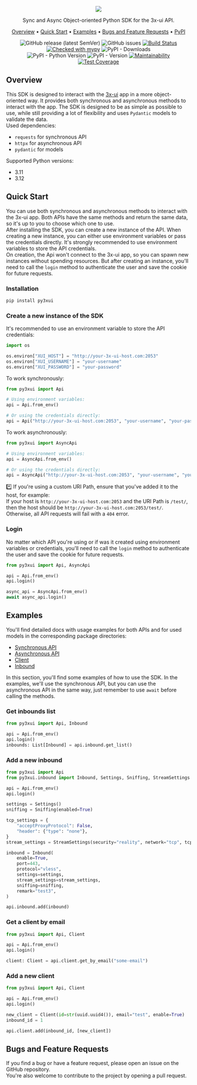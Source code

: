 <div align="center" markdown>
<img src="https://github.com/iwatkot/py3xui/assets/118521851/42c5d579-6202-4a9e-88f3-2d844fdd95b6">

Sync and Async Object-oriented Python SDK for the 3x-ui API.

<p align="center">
    <a href="#Overview">Overview</a> •
    <a href="#Quick-Start">Quick Start</a> •
    <a href="#Examples">Examples</a> •
    <a href="#Bugs-and-Feature-Requests">Bugs and Feature Requests</a> •
    <a href="https://pypi.org/project/py3xui/">PyPI</a>
</p>

![GitHub release (latest SemVer)](https://img.shields.io/github/v/release/iwatkot/py3xui)
![GitHub issues](https://img.shields.io/github/issues/iwatkot/py3xui)
[![Build Status](https://github.com/iwatkot/py3xui/actions/workflows/checks.yml/badge.svg)](https://github.com/iwatkot/py3xui/actions)
[![Checked with mypy](https://www.mypy-lang.org/static/mypy_badge.svg)](https://mypy-lang.org/)
![PyPI - Downloads](https://img.shields.io/pypi/dm/pyx3ui)<br>
![PyPI - Python Version](https://img.shields.io/pypi/pyversions/py3xui)
![PyPI - Version](https://img.shields.io/pypi/v/py3xui)
[![Maintainability](https://api.codeclimate.com/v1/badges/c03ca2bca0191cb4a2ae/maintainability)](https://codeclimate.com/github/iwatkot/py3xui/maintainability)
[![Test Coverage](https://api.codeclimate.com/v1/badges/c03ca2bca0191cb4a2ae/test_coverage)](https://codeclimate.com/github/iwatkot/py3xui/test_coverage)

</div>

## Overview
This SDK is designed to interact with the [3x-ui](https://github.com/MHSanaei/3x-ui) app in a more object-oriented way. It provides both synchronous and asynchronous methods to interact with the app. The SDK is designed to be as simple as possible to use, while still providing a lot of flexibility and uses `Pydantic` models to validate the data.<br>
Used dependencies:
- `requests` for synchronous API
- `httpx` for asynchronous API
- `pydantic` for models

Supported Python versions:
- 3.11
- 3.12

## Quick Start
You can use both synchronous and asynchronous methods to interact with the 3x-ui app. Both APIs have the same methods and return the same data, so it's up to you to choose which one to use.<br>
After installing the SDK, you can create a new instance of the API. When creating a new instance, you can either use environment variables or pass the credentials directly. It's strongly recommended to use environment variables to store the API credentials.<br>
On creation, the Api won't connect to the 3x-ui app, so you can spawn new instances without spending resources. But after creating an instance, you'll need to call the `login` method to authenticate the user and save the cookie for future requests.

### Installation
```bash
pip install py3xui
```

### Create a new instance of the SDK
It's recommended to use an environment variable to store the API credentials:
```python
import os

os.environ["XUI_HOST"] = "http://your-3x-ui-host.com:2053"
os.environ["XUI_USERNAME"] = "your-username"
os.environ["XUI_PASSWORD"] = "your-password"
```

To work synchronously:
```python
from py3xui import Api

# Using environment variables:
api = Api.from_env()

# Or using the credentials directly:
api = Api("http://your-3x-ui-host.com:2053", "your-username", "your-password")
```

To work asynchronously:
```python
from py3xui import AsyncApi

# Using environment variables:
api = AsyncApi.from_env()

# Or using the credentials directly:
api = AsyncApi("http://your-3x-ui-host.com:2053", "your-username", "your-password")
```

*️⃣ If you're using a custom URI Path, ensure that you've added it to the host, for example:<br>
If your host is `http://your-3x-ui-host.com:2053` and the URI Path is `/test/`, then the host should be `http://your-3x-ui-host.com:2053/test/`.<br>
Otherwise, all API requests will fail with a `404` error.

### Login
No matter which API you're using or if was it created using environment variables or credentials, you'll need to call the `login` method to authenticate the user and save the cookie for future requests.
```python
from py3xui import Api, AsyncApi

api = Api.from_env()
api.login()

async_api = AsyncApi.from_env()
await async_api.login()
```

## Examples
You'll find detailed docs with usage examples for both APIs and for used models in the corresponding package directories:
- [Synchronous API](py3xui/api/README.md)
- [Asynchronous API](py3xui/async_api/README.md)
- [Client](py3xui/client/README.md)
- [Inbound](py3xui/inbound/README.md)

In this section, you'll find some examples of how to use the SDK. In the examples, we'll use the synchronous API, but you can use the asynchronous API in the same way, just remember to use `await` before calling the methods.<br>

### Get inbounds list
```python
from py3xui import Api, Inbound

api = Api.from_env()
api.login()
inbounds: List[Inbound] = api.inbound.get_list()
```

### Add a new inbound
```python
from py3xui import Api
from py3xui.inbound import Inbound, Settings, Sniffing, StreamSettings

api = Api.from_env()
api.login()

settings = Settings()
sniffing = Sniffing(enabled=True)

tcp_settings = {
    "acceptProxyProtocol": False,
    "header": {"type": "none"},
}
stream_settings = StreamSettings(security="reality", network="tcp", tcp_settings=tcp_settings)

inbound = Inbound(
    enable=True,
    port=443,
    protocol="vless",
    settings=settings,
    stream_settings=stream_settings,
    sniffing=sniffing,
    remark="test3",
)

api.inbound.add(inbound)
```

### Get a client by email
```python
from py3xui import Api, Client

api = Api.from_env()
api.login()

client: Client = api.client.get_by_email("some-email")
```

### Add a new client
```python
from py3xui import Api, Client

api = Api.from_env()
api.login()

new_client = Client(id=str(uuid.uuid4()), email="test", enable=True)
inbound_id = 1

api.client.add(inbound_id, [new_client])
```

## Bugs and Feature Requests
If you find a bug or have a feature request, please open an issue on the GitHub repository.<br>
You're also welcome to contribute to the project by opening a pull request.
